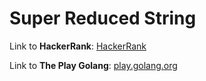 # Super Reduced String

Link to **HackerRank**: [HackerRank](https://www.hackerrank.com/challenges/reduced-string/problem)

Link to **The Play Golang**: [play.golang.org](https://play.golang.org/p/ND1zc7cXc0Q)